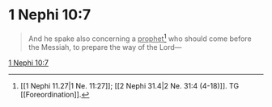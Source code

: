 # 1 Nephi 10:7

> And he spake also concerning a <u>prophet</u>[^a] who should come before the Messiah, to prepare the way of the Lord—

[1 Nephi 10:7](https://www.churchofjesuschrist.org/study/scriptures/bofm/1-ne/10?lang=eng&id=p7#p7)


[^a]: [[1 Nephi 11.27|1 Ne. 11:27]]; [[2 Nephi 31.4|2 Ne. 31:4 (4-18)]]. TG [[Foreordination]].

